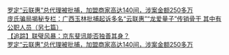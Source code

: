   
[罗定“云联惠”总代理被批捕，加盟商家高达140间，涉案金额250多万](http://www.dianyue.me/archives/950/sk9af3n8zopzqsas/)  
[庞氏骗局揭秘专栏：广西玉林批捕起诉多名“云联惠”“龙爱量子”传销骨干 其中有公职人员（另七篇）](http://www.dianyue.me/archives/985/wpws1q809boag1wz/)  
[【追踪】联璧风暴：京东斐讯能否独善其身？](http://www.dianyue.me/archives/627/2zs9n0p3qjzdd6t1/)  
[罗定“云联惠”总代理被批捕，加盟商家高达140间，涉案金额250多万](http://www.dianyue.me/archives/473/sdm6y81tpj3nnu6x/)